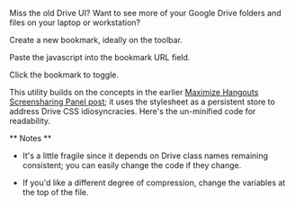 Miss the old Drive UI? Want to see more of your Google Drive folders and files on your laptop or workstation?

Create a new bookmark, ideally on the toolbar.

Paste the javascript into the bookmark URL field.

Click the bookmark to toggle.

This utility builds on the concepts in the earlier [Maximize Hangouts Screensharing Panel post](http://yabataba.com/#/); it uses the stylesheet as a persistent store to address Drive CSS idiosyncracies. Here's the un-minified code for readability.

** Notes **

* It's a little fragile since it depends on Drive class names remaining consistent; you can easily change the code if they change.

* If you'd like a different degree of compression, change the variables at the top of the file.